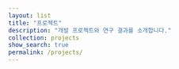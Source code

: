 ```yaml
---
layout: list
title: "프로젝트"
description: "개발 프로젝트와 연구 결과를 소개합니다."
collection: projects
show_search: true
permalink: /projects/
---
```

